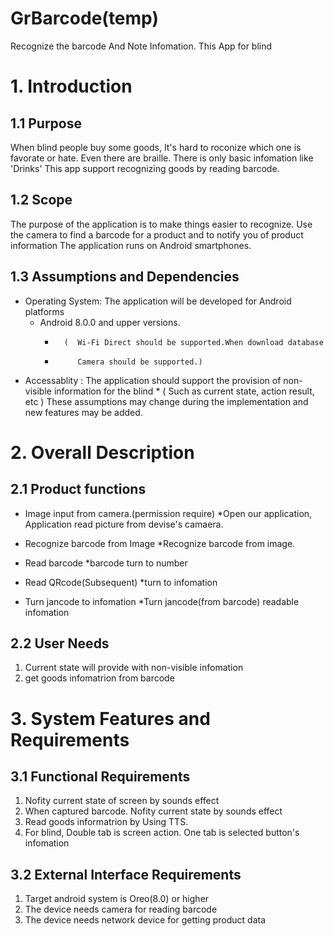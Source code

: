 # GrBarcode(temp)
Recognize the barcode And Note Infomation. This App for blind 


# 1. Introduction
## 1.1 Purpose
When blind people buy some goods, It's hard to roconize which one is favorate or hate.
Even there are braille. There is only basic infomation like 'Drinks'
This app support recognizing goods by reading barcode.

## 1.2 Scope
The purpose of the application is to make things easier to recognize.
Use the camera to find a barcode for a product and to notify you of product information 
The application runs on Android smartphones.

## 1.3 Assumptions and Dependencies
 - Operating System: The application will be developed for Android platforms
   * Android 8.0.0 and upper versions. 
      *       (  Wi-Fi Direct should be supported.When download database
      *          Camera should be supported.)
 - Accessablity : The application should support the provision of non-visible information for the blind 
       *           ( Such as current state, action result, etc )
These assumptions may change during the implementation and new features may be
added. 


# 2. Overall Description

## 2.1 Product functions
  
  - Image input from camera.(permission require)
     *Open our application, Application read picture from devise's camaera.
     
  - Recognize barcode from Image
     *Recognize barcode from image.
     
  - Read barcode
     *barcode turn to number
     
  - Read QRcode(Subsequent)
     *turn to infomation

  - Turn jancode to infomation
     *Turn jancode(from barcode) readable infomation

## 2.2 User Needs
1. Current state will provide with non-visible infomation
2. get goods infomatrion from barcode


# 3. System Features and Requirements

## 3.1 Functional Requirements
1. Nofity current state of screen by sounds effect
2. When captured barcode. Nofity current state by sounds effect
3. Read goods informatrion by Using TTS.
4. For blind, Double tab is screen action. One tab is selected button's infomation

## 3.2 External Interface Requirements
1. Target android system is Oreo(8.0) or higher
2. The device needs camera for reading barcode
3. The device needs network device for getting product data
